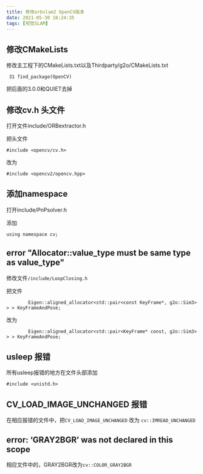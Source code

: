 ```yaml
---
title: 修改orbslam2 OpenCV版本
date: 2021-05-30 16:24:35
tags: [视觉SLAM]
---
```


## 修改CMakeLists

修改主工程下的CMakeLists.txt以及Thirdparty/g2o/CMakeLists.txt

```
 31 find_package(OpenCV)
```

把后面的3.0.0和QUIET去掉

## 修改cv.h 头文件

打开文件include/ORBextractor.h

把头文件

```
#include <opencv/cv.h>
```

改为

```
#include <opencv2/opencv.hpp>
```

## 添加namespace

打开include/PnPsolver.h

添加

```
using namespace cv;
```



##  error "Allocator::value_type must be same type as value_type"

修改文件`/include/LoopClosing.h`

把文件

```
        Eigen::aligned_allocator<std::pair<const KeyFrame*, g2o::Sim3> > > KeyFrameAndPose;
```

改为

```
        Eigen::aligned_allocator<std::pair<KeyFrame* const, g2o::Sim3> > > KeyFrameAndPose;
```



## usleep 报错

所有usleep报错的地方在文件头部添加

```
#include <unistd.h>
```



## CV_LOAD_IMAGE_UNCHANGED 报错

在相应报错的文件中，把`CV_LOAD_IMAGE_UNCHANGED` 改为 `cv::IMREAD_UNCHANGED`



## error: ‘GRAY2BGR’ was not declared in this scope

相应文件中的，GRAY2BGR改为`cv::COLOR_GRAY2BGR`

